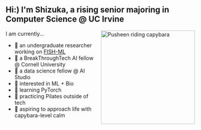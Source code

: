 ## Hi:) I'm Shizuka, a rising senior majoring in Computer Science @ UC Irvine

<img align="right" src="https://media.tenor.com/GKrVFdc40DEAAAAM/pusheen-cat-capybara.gif" width="250" alt="Pusheen riding capybara">

I am currently...
- 🐣 an undergraduate researcher working on [FISH-ML](https://github.com/UCI-Ding-Lab/FISH-ML/tree/main)
- 🐖 a BreakThroughTech AI fellow @ Cornell University
- 🐢 a data science fellow @ AI Studio
- 🐳 interested in ML + Bio
- 🐨 learning PyTorch
- 💭 practicing Pilates outside of tech
- 🦫 aspiring to approach life with capybara-level calm
